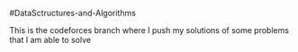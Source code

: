 #DataSctructures-and-Algorithms

This is the codeforces branch where I push my solutions of some problems that I am able to solve